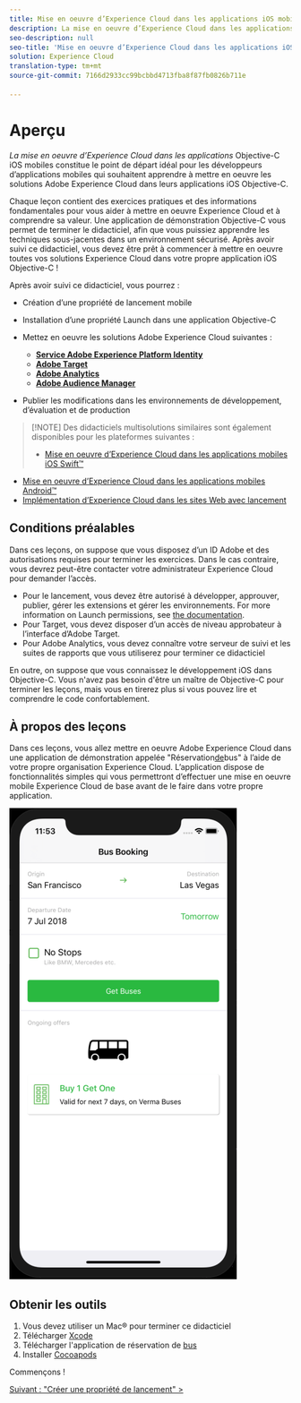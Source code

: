 ```yaml
---
title: Mise en oeuvre d’Experience Cloud dans les applications iOS mobiles Objective-C
description: La mise en oeuvre d’Experience Cloud dans les applications iOS mobiles Objective-C est le point de départ idéal pour les développeurs d’applications mobiles qui souhaitent apprendre à mettre en oeuvre les solutions Adobe Experience Cloud dans leurs applications mobiles iOS Objective-C.
seo-description: null
seo-title: 'Mise en oeuvre d’Experience Cloud dans les applications iOS mobiles Objective-C '
solution: Experience Cloud
translation-type: tm+mt
source-git-commit: 7166d2933cc99bcbbd4713fba8f87fb0826b711e

---
```



# Aperçu

_La mise en oeuvre d’Experience Cloud dans les applications_ Objective-C iOS mobiles constitue le point de départ idéal pour les développeurs d’applications mobiles qui souhaitent apprendre à mettre en oeuvre les solutions Adobe Experience Cloud dans leurs applications iOS Objective-C.

Chaque leçon contient des exercices pratiques et des informations fondamentales pour vous aider à mettre en oeuvre Experience Cloud et à comprendre sa valeur.  Une application de démonstration Objective-C vous permet de terminer le didacticiel, afin que vous puissiez apprendre les techniques sous-jacentes dans un environnement sécurisé. Après avoir suivi ce didacticiel, vous devez être prêt à commencer à mettre en oeuvre toutes vos solutions Experience Cloud dans votre propre application iOS Objective-C !

Après avoir suivi ce didacticiel, vous pourrez :

* Création d’une propriété de lancement mobile

* Installation d’une propriété Launch dans une application Objective-C

* Mettez en oeuvre les solutions Adobe Experience Cloud suivantes :
   * **[Service Adobe Experience Platform Identity](id-service.md)**
   * **[Adobe Target](target-vec.md)**
   * **[Adobe Analytics](analytics.md)**
   * **[Adobe Audience Manager](audience-manager.md)**

* Publier les modifications dans les environnements de développement, d’évaluation et de production

>[!NOTE] Des didacticiels multisolutions similaires sont également disponibles pour les plateformes suivantes :
>
> * [Mise en oeuvre d’Experience Cloud dans les applications mobiles iOS Swift™](/help/mobile-ios-swift-implementation/index.md)
* [Mise en oeuvre d’Experience Cloud dans les applications mobiles Android™](/help/mobile-android-implementation/index.md)
* [Implémentation d’Experience Cloud dans les sites Web avec lancement](/help/website-implementation/index.md)


## Conditions préalables 

Dans ces leçons, on suppose que vous disposez d’un ID Adobe et des autorisations requises pour terminer les exercices. Dans le cas contraire, vous devrez peut-être contacter votre administrateur Experience Cloud pour demander l’accès.

* Pour le lancement, vous devez être autorisé à développer, approuver, publier, gérer les extensions et gérer les environnements. For more information on Launch permissions, see [the documentation](https://docs.adobe.com/content/help/en/launch/using/reference/admin/user-permissions.html).
* Pour Target, vous devez disposer d’un accès de niveau approbateur à l’interface d’Adobe Target.
* Pour Adobe Analytics, vous devez connaître votre serveur de suivi et les suites de rapports que vous utiliserez pour terminer ce didacticiel

En outre, on suppose que vous connaissez le développement iOS dans Objective-C. Vous n'avez pas besoin d'être un maître de Objective-C pour terminer les leçons, mais vous en tirerez plus si vous pouvez lire et comprendre le code confortablement.

## À propos des leçons

Dans ces leçons, vous allez mettre en oeuvre Adobe Experience Cloud dans une application de démonstration appelée "Réservation[de](https://github.com/Adobe-Marketing-Cloud/busbooking-mobileapps)bus" à l’aide de votre propre organisation Experience Cloud. L’application dispose de fonctionnalités simples qui vous permettront d’effectuer une mise en oeuvre mobile Experience Cloud de base avant de le faire dans votre propre application.

[![Application de réservation de bus](images/mobile-busBookingApp.png)](https://github.com/Adobe-Marketing-Cloud/busbooking-mobileapps)

## Obtenir les outils

1. Vous devez utiliser un Mac® pour terminer ce didacticiel
1. Télécharger [Xcode](https://developer.apple.com/xcode/)
1. Télécharger l'application de réservation de [bus](https://github.com/Adobe-Marketing-Cloud/busbooking-mobileapps)
1. Installer [Cocoapods](https://guides.cocoapods.org/using/getting-started.html)

Commençons !

[Suivant : "Créer une propriété de lancement" &gt;](launch-create-a-property.md)